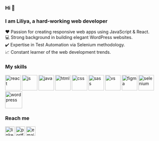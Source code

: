 ### Hi  👋

<!--
**lyly2112/lyly2112** is a ✨ _special_ ✨ repository because its `README.md` (this file) appears on your GitHub profile.
-->
### I am Liliya, a hard-working web developer
❤️ Passion for creating responsive web apps using JavaScript & React.  
💻 Strong background in building elegant WordPress websites.  
✔️ Expertise in Test Automation via Selenium methodology.  
📈 Constant learner of the web development trends.  

### My skills
<div>
  <img src="https://sherstobitova.netlify.app/static/media/react.24bb1669.svg" alt="react" height="50"/>
  <img src="https://sherstobitova.netlify.app/static/media/js.a6ed75d9.svg" alt="js" height="50"/>
  <img src="https://sherstobitova.netlify.app/static/media/java.ecef1139.svg" alt="java" height="50"/>
  <img src="https://sherstobitova.netlify.app/static/media/html.3fa0bb9e.svg" alt="html" height="50"/>
  <img src="https://sherstobitova.netlify.app/static/media/css.0911617e.svg" alt="css" height="50"/>
  <img src="https://sherstobitova.netlify.app/static/media/sass.6a06234b.svg" alt="sass" height="50"/>
  <img src="https://sherstobitova.netlify.app/static/media/vs.33f0dadc.svg" alt="vs" height="50"/>
  <img src="https://sherstobitova.netlify.app/static/media/figma.52043f31.svg" alt="figma" height="50"/>
  <img src="https://sherstobitova.netlify.app/static/media/selenium.f690f650.svg" alt="selenium" height="50"/>
  <img src="https://sherstobitova.netlify.app/static/media/wordpress.4d16b40d.svg" alt="wordpress" height="55"/>
</div>

### Reach me

<a href="https://www.linkedin.com/in/liliya-sherstobitova-322a4b125/" target="_blank"><img src="https://i2.paste.pics/E95K8.png" alt="linkedin" height="30" /></a>
<a href="https://liliya.us/" target="_blank"><img src="https://i2.paste.pics/E95JE.png" alt="portfolio" height="30" /></a>
<a href="mailto: abc@example.com" target="_blank"><img src="https://i2.paste.pics/d4a41d144057528ca2d464d749217a1f.png" alt="email" height="30" /></a>
